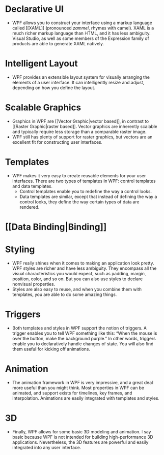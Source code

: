 # Declarative UI
- WPF allows you to construct your interface using a markup language called [[XAML]] (pronounced *zammel*, rhymes with camel). XAML is a much richer markup language than HTML, and it has less ambiguity. Visual Studio, as well as some members of the Expression family of products are able to generate XAML natively.
# Intelligent Layout
- WPF provides an extensible layout system for visually arranging the elements of a user interface. It can intelligently resize and adjust, depending on how you define the layout.
# Scalable Graphics  
- Graphics in WPF are [[Vector Graphic|vector based]], in contrast to [[Raster Graphic|raster based]]. Vector graphics are inherently scalable and typically require less storage than a comparable raster image.
- WPF still has plenty of support for raster graphics, but vectors are an excellent fit for constructing user interfaces.
# Templates
- WPF makes it very easy to create reusable elements for your user interfaces. There are two types of templates in WPF: control templates and data templates. 
	- Control templates enable you to redefine the way a control looks.
	- Data templates are similar, except that instead of defining the way a control looks, they define the way certain types of data are rendered.
# [[Data Binding|Binding]]
# Styling
- WPF really shines when it comes to making an application look pretty. WPF styles are richer and have less ambiguity. They encompass all the visual characteristics you would expect, such as padding, margin, position, color, and so on. But you can also use styles to declare nonvisual properties.
- Styles are also easy to reuse, and when you combine them with templates, you are able to do some amazing things.
# Triggers  
- Both templates and styles in WPF support the notion of triggers. A trigger enables you to tell WPF something like this: “When the mouse is over the button, make the background purple.” In other words, triggers enable you to declaratively handle changes of state. You will also find them useful for kicking off animations.
# Animation  
- The animation framework in WPF is very impressive, and a great deal more useful than you might think. Most properties in WPF can be animated, and support exists for timelines, key frames, and interpolation. Animations are easily integrated with templates and styles.
# 3D 
- Finally, WPF allows for some basic 3D modeling and animation. I say basic because WPF is not intended for building high-performance 3D applications. Nevertheless, the 3D features are powerful and easily integrated into any user interface.
